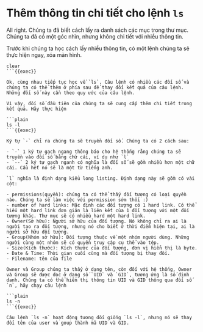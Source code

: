 # Thêm thông tin chi tiết cho lệnh `ls`

All right. Chúng ta đã biết cách lấy ra danh sách các mục trong thư mục. Chúng ta đã có một góc nhìn, nhưng không chi tiết với nhiều thông tin.

Trước khi chúng ta học cách lấy nhiều thông tin, có một lệnh chúng ta sẽ thực hiện ngay, xóa màn hình.

```plain
clear
```{{exec}}

Ok, cùng nhau tiếp tục học về `ls`. Câu lệnh có nhiều các đối số và chúng ta có thể thêm ở phía sau để thay đổi kết quả của câu lệnh. Những đối số này cần theo quy ước của câu lệnh.

Vì vậy, đối số đầu tiên của chúng ta sẽ cung cấp thêm chi tiết trong kết quả. Hãy thực hiện

```plain
ls -l
```{{exec}}

Ký tự `-` chỉ ra chúng ta sẽ truyền đối số. Chúng ta có 2 cách sau:

- `-` 1 ký tự gạch ngang thông báo cho hệ thống rằng chúng ta sẽ truyền vào đối số bằng chữ cái, ví dụ như `l`
- `--` 2 ký tự gạch nganh có nghĩa là đối số sẽ gồm nhiều hơn một chữ cái. Cầu hết nó sẽ là một từ tiếng anh.

`l` nghĩa là định dạng kiểu long listing. Định dạng này sẽ gồm có vài cột:

- permissions(quyền): chúng ta có thể thấy đối tượng có loại quyền nào. Chúng ta sẽ làm việc với permission sớm thối :)
- number of hard links: Mặc định các đối tượng có 1 hard link. Có thể hiểu một hard link đơn giản là liên kết của 1 đối tượng với một đối tượng khác. Thư mục sẽ có nhiều hard một hard link.
- Owner(Sở hữu): Người sở hữu của đối tượng. Nó không chỉ ra ai là người tạo ra đối tượng, nhưng nó cho biết ở thời điểm hiện tại, ai là người sở hữu đối tượng.
- Group(Nhóm sở hữu): Đối tượng thuộc về một nhóm người dùng. Những người cùng một nhóm sẽ có quyền truy cập cụ thể vào tệp.
- Size(Kích thước): Kích thước của đối tượng, đơn vị hiển thị là byte.
- Date & Time: Thời gian cuối cùng mà đối tượng bị thay đổi.
- Filename: tên của file

Owner và Group chúng ta thấy ở dạng tên, còn đối với hệ thống, Owner và Group sẽ được đọc ở dạng số `UID` và `GID`, tương ứng là số định danh. Chúng ta có thể hiển thị thông tin UID và GID thông qua đối số `n`, hãy chạy câu lệnh

```plain
ls -n
```{{exec}}

Câu lệnh `ls -n` hoạt động tương đối giống `ls -l`, nhưng nó sẽ thay đổi tên của user và goup thành mã UID và GID.

